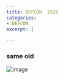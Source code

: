 ```yaml
---
title: DEFCON  2022
categories:
- DEFCON
excerpt: |
  
---
```


### same old

![image](https://github.com/Connor-McCartney/CTF-files/blob/main/DEFCON-2022/Screenshots/Same%20Old?raw=true)
